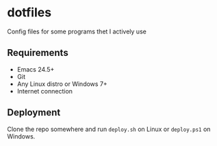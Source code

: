 # dotfiles

Config files for some programs thet I actively use

## Requirements

- Emacs 24.5+
- Git
- Any Linux distro or Windows 7+
- Internet connection

## Deployment

Clone the repo somewhere and run `deploy.sh` on Linux or `deploy.ps1` on Windows.